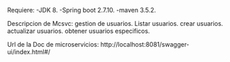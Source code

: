 Requiere:
      -JDK 8.
      -Spring boot 2.7.10.
      -maven 3.5.2.



Descripcion de Mcsvc:
      gestion de usuarios.
      Listar usuarios.
      crear usuarios.
      actualizar usuarios.
      obtener usuarios especificos.


      
Url de la Doc de microservicios:
     http://localhost:8081/swagger-ui/index.html#/
